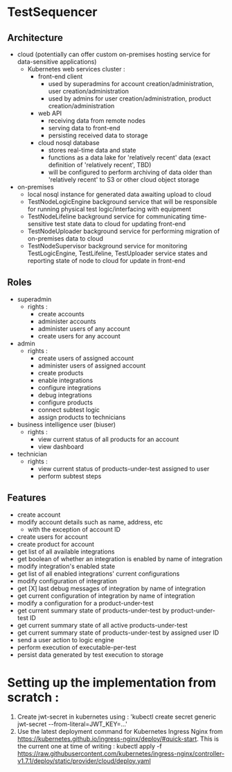 # TestSequencer

## Architecture 
- cloud (potentially can offer custom on-premises hosting service for data-sensitive applications)
  - Kubernetes web services cluster :
    - front-end client
      - used by superadmins for account creation/administration, user creation/administration
      - used by admins for user creation/administration, product creation/administration
    - web API
      - receiving data from remote nodes
      - serving data to front-end
      - persisting received data to storage
    - cloud nosql database
      - stores real-time data and state
      - functions as a data lake for 'relatively recent' data (exact definition of 'relatively recent', TBD)
      - will be configured to perform archiving of data older than 'relatively recent' to S3 or other cloud object storage
- on-premises
  - local nosql instance for generated data awaiting upload to cloud
  - TestNodeLogicEngine background service that will be responsible for running physical test logic/interfacing with equipment
  - TestNodeLifeline background service for communicating time-sensitive test state data to cloud for updating front-end
  - TestNodeUploader background service for performing migration of on-premises data to cloud
  - TestNodeSupervisor background service for monitoring TestLogicEngine, TestLifeline, TestUploader service states and reporting state of node to cloud for update in front-end

## Roles
- superadmin
  - rights :
    - create accounts 
    - administer accounts
    - administer users of any account
    - create users for any account
- admin
  - rights : 
    - create users of assigned account
    - administer users of assigned account
    - create products
    - enable integrations
    - configure integrations
    - debug integrations
    - configure products
    - connect subtest logic
    - assign products to technicians
- business intelligence user (biuser)
  - rights :
    - view current status of all products for an account
    - view dashboard
- technician
  - rights :
    - view current status of products-under-test assigned to user
    - perform subtest steps

## Features
- create account
- modify account details such as name, address, etc
  - with the exception of account ID
- create users for account
- create product for account
- get list of all available integrations
- get boolean of whether an integration is enabled by name of integration
- modify integration's enabled state
- get list of all enabled integrations' current configurations
- modify configuration of integration
- get [X] last debug messages of integration by name of integration
- get current configuration of integration by name of integration
- modify a configuration for a product-under-test
- get current summary state of products-under-test by product-under-test ID
- get current summary state of all active products-under-test
- get current summary state of products-under-test by assigned user ID
- send a user action to logic engine
- perform execution of executable-per-test
- persist data generated by test execution to storage

# Setting up the implementation from scratch : 
1) Create jwt-secret in kubernetes using : 'kubectl create secret generic jwt-secret --from-literal=JWT_KEY=...'
2) Use the latest deployment command for Kubernetes Ingress Nginx from https://kubernetes.github.io/ingress-nginx/deploy/#quick-start. This is the current one at time of writing : kubectl apply -f https://raw.githubusercontent.com/kubernetes/ingress-nginx/controller-v1.7.1/deploy/static/provider/cloud/deploy.yaml